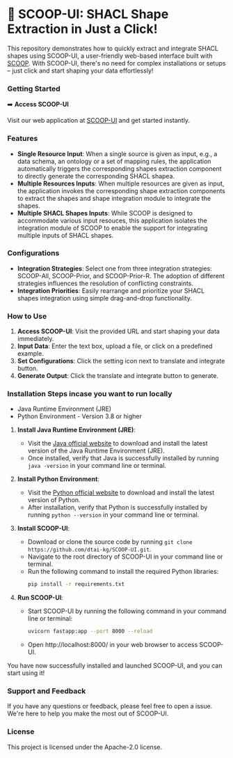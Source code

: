 # 🚀 SCOOP-UI: SHACL Shape Extraction in Just a Click!

This repository demonstrates how to quickly extract and integrate SHACL shapes using SCOOP-UI, a user-friendly web-based interface built with [SCOOP](https://github.com/dtai-kg/SCOOP). With SCOOP-UI, there's no need for complex installations or setups – just click and start shaping your data effortlessly!

### Getting Started

➡️ **Access SCOOP-UI**

Visit our web application at [SCOOP-UI](#) and get started instantly.

### Features

- **Single Resource Input**: When a single source is given as input, e.g., a data schema, an ontology or a set of mapping rules, the application automatically triggers the corresponding shapes extraction component to directly generate the corresponding SHACL shapea.
- **Multiple Resources Inputs**: When multiple resources are given as input, the application invokes the corresponding shape extraction components to extract the shapes and shape integration module to integrate the shapes.
- **Multiple SHACL Shapes Inputs**: While SCOOP is designed to accommodate various input resouces, this application isolates the integration module of SCOOP to enable the support for integrating multiple inputs of SHACL shapes.

### Configurations

- **Integration Strategies**: Select one from three integration strategies: SCOOP-All, SCOOP-Prior, and SCOOP-Prior-R. The adoption of different strategies influences the resolution of conflicting constraints.
- **Integration Priorities**: Easily rearrange and prioritize your SHACL shapes integration using simple drag-and-drop functionality.

### How to Use

1. **Access SCOOP-UI**: Visit the provided URL and start shaping your data immediately.
2. **Input Data**: Enter the text box, upload a file, or click on a predefined example.
3. **Set Configurations**: Click the setting icon next to translate and integrate button. 
4. **Generate Output**: Click the translate and integrate button to generate. 

### Installation Steps incase you want to run locally

- Java Runtime Environment (JRE) 
- Python Environment - Version 3.8 or higher

1. **Install Java Runtime Environment (JRE)**:
   - Visit the [Java official website](https://www.java.com/) to download and install the latest version of the Java Runtime Environment (JRE).
   - Once installed, verify that Java is successfully installed by running `java -version` in your command line or terminal.

2. **Install Python Environment**:
   - Visit the [Python official website](https://www.python.org/) to download and install the latest version of Python.
   - After installation, verify that Python is successfully installed by running `python --version` in your command line or terminal.

3. **Install SCOOP-UI**:
   - Download or clone the source code by running `git clone https://github.com/dtai-kg/SCOOP-UI.git`.
   - Navigate to the root directory of SCOOP-UI in your command line or terminal.
   - Run the following command to install the required Python libraries:
     ```bash
     pip install -r requirements.txt
     ```

4. **Run SCOOP-UI**:
   - Start SCOOP-UI by running the following command in your command line or terminal:
     ```bash
     uvicorn fastapp:app --port 8000 --reload
     ```
   - Open http://localhost:8000/ in your web browser to access SCOOP-UI.

You have now successfully installed and launched SCOOP-UI, and you can start using it!

### Support and Feedback

If you have any questions or feedback, please feel free to open a issue. We're here to help you make the most out of SCOOP-UI.

### License

This project is licensed under the Apache-2.0 license.
